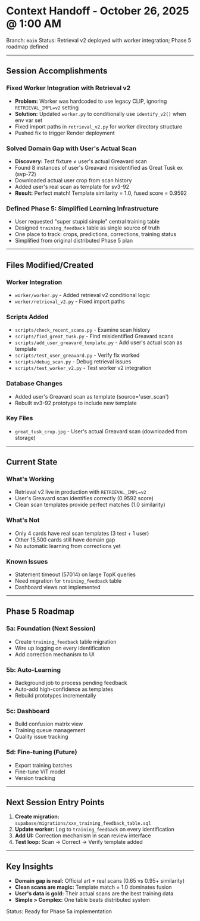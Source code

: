 # Context Handoff - October 26, 2025 @ 1:00 AM

Branch: `main`
Status: Retrieval v2 deployed with worker integration; Phase 5 roadmap defined

---

## Session Accomplishments

### Fixed Worker Integration with Retrieval v2
- **Problem:** Worker was hardcoded to use legacy CLIP, ignoring `RETRIEVAL_IMPL=v2` setting
- **Solution:** Updated `worker.py` to conditionally use `identify_v2()` when env var set
- Fixed import paths in `retrieval_v2.py` for worker directory structure
- Pushed fix to trigger Render deployment

### Solved Domain Gap with User's Actual Scan
- **Discovery:** Test fixture ≠ user's actual Greavard scan
- Found 8 instances of user's Greavard misidentified as Great Tusk ex (svp-72)
- Downloaded actual user crop from scan history
- Added user's real scan as template for sv3-92
- **Result:** Perfect match! Template similarity = 1.0, fused score = 0.9592

### Defined Phase 5: Simplified Learning Infrastructure
- User requested "super stupid simple" central training table
- Designed `training_feedback` table as single source of truth
- One place to track: crops, predictions, corrections, training status
- Simplified from original distributed Phase 5 plan

---

## Files Modified/Created

### Worker Integration
- `worker/worker.py` - Added retrieval v2 conditional logic
- `worker/retrieval_v2.py` - Fixed import paths

### Scripts Added
- `scripts/check_recent_scans.py` - Examine scan history
- `scripts/find_great_tusk.py` - Find misidentified Greavard scans
- `scripts/add_user_greavard_template.py` - Add user's actual scan as template
- `scripts/test_user_greavard.py` - Verify fix worked
- `scripts/debug_scan.py` - Debug retrieval issues
- `scripts/test_worker_v2.py` - Test worker v2 integration

### Database Changes
- Added user's Greavard scan as template (source='user_scan')
- Rebuilt sv3-92 prototype to include new template

### Key Files
- `great_tusk_crop.jpg` - User's actual Greavard scan (downloaded from storage)

---

## Current State

### What's Working
- Retrieval v2 live in production with `RETRIEVAL_IMPL=v2`
- User's Greavard scan identifies correctly (0.9592 score)
- Clean scan templates provide perfect matches (1.0 similarity)

### What's Not
- Only 4 cards have real scan templates (3 test + 1 user)
- Other 15,500 cards still have domain gap
- No automatic learning from corrections yet

### Known Issues
- Statement timeout (57014) on large TopK queries
- Need migration for `training_feedback` table
- Dashboard views not implemented

---

## Phase 5 Roadmap

### 5a: Foundation (Next Session)
- Create `training_feedback` table migration
- Wire up logging on every identification
- Add correction mechanism to UI

### 5b: Auto-Learning
- Background job to process pending feedback
- Auto-add high-confidence as templates
- Rebuild prototypes incrementally

### 5c: Dashboard
- Build confusion matrix view
- Training queue management
- Quality issue tracking

### 5d: Fine-tuning (Future)
- Export training batches
- Fine-tune ViT model
- Version tracking

---

## Next Session Entry Points

1. **Create migration:** `supabase/migrations/xxx_training_feedback_table.sql`
2. **Update worker:** Log to `training_feedback` on every identification
3. **Add UI:** Correction mechanism in scan review interface
4. **Test loop:** Scan → Correct → Verify template added

---

## Key Insights

- **Domain gap is real:** Official art ≠ real scans (0.65 vs 0.95+ similarity)
- **Clean scans are magic:** Template match = 1.0 dominates fusion
- **User's data is gold:** Their actual scans are the best training data
- **Simple > Complex:** One table beats distributed system

Status: Ready for Phase 5a implementation
